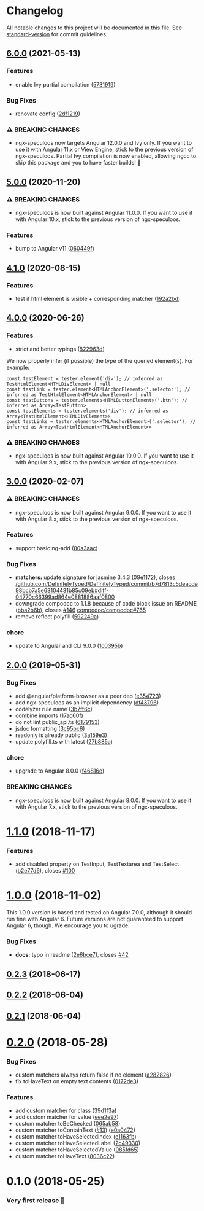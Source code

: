 # Changelog

All notable changes to this project will be documented in this file. See [standard-version](https://github.com/conventional-changelog/standard-version) for commit guidelines.

## [6.0.0](https://github.com/Ninja-Squad/ngx-speculoos/compare/v5.0.0...v6.0.0) (2021-05-13)


### Features

* enable Ivy partial compilation ([5731919](https://github.com/Ninja-Squad/ngx-speculoos/commit/573191925e21a62f80ffafc15906f71db54fc83a))


### Bug Fixes

* renovate config ([2df1219](https://github.com/Ninja-Squad/ngx-speculoos/commit/2df12199bdd69c858daafdbbe54bb82816fb9999))

### ⚠ BREAKING CHANGES

* ngx-speculoos now targets Angular 12.0.0 and Ivy only. If you want to use it with Angular 11.x or View Engine, stick to the previous version of ngx-speculoos. Partial Ivy compilation is now enabled, allowing ngcc to skip this package and you to have faster builds! 🚀


## [5.0.0](https://github.com/Ninja-Squad/ngx-speculoos/compare/v4.1.0...v5.0.0) (2020-11-20)


### ⚠ BREAKING CHANGES

* ngx-speculoos is now built against Angular 11.0.0. If you want to use it with Angular 10.x, stick to the previous version of ngx-speculoos.

### Features

* bump to Angular v11 ([060449f](https://github.com/Ninja-Squad/ngx-speculoos/commit/060449f5997e2d6c921df89425996d0afb27b30a))

## [4.1.0](https://github.com/Ninja-Squad/ngx-speculoos/compare/v4.0.0...v4.1.0) (2020-08-15)


### Features

* test if html element is visible + corresponding matcher ([192a2bd](https://github.com/Ninja-Squad/ngx-speculoos/commit/192a2bdea64d54bead9b6bdc0760195448df3b41))

## [4.0.0](https://github.com/Ninja-Squad/ngx-speculoos/compare/v3.0.0...v4.0.0) (2020-06-26)


### Features

* strict and better typings ([822963d](https://github.com/Ninja-Squad/ngx-speculoos/commit/822963de66609826c44edf88d0b60c1931af5dc0))

We now properly infer (if possible) the type of the queried element(s).
For example:

    const testElement = tester.element('div'); // inferred as TestHtmlElement<HTMLDivElement> | null
    const testLink = tester.element<HTMLAnchorElement>('.selector'); // inferred as TestHtmlElement<HTMLAnchorElement> | null
    const testButtons = tester.elements<HTMLButtonElement>('.btn'); // inferred as Array<TestButton>
    const testElements = tester.elements('div'); // inferred as Array<TestHtmlElement<HTMLDivElement>>
    const testLinks = tester.elements<HTMLAnchorElement>('.selector'); // inferred as Array<TestHtmlElement<HTMLAnchorElement>>

### ⚠ BREAKING CHANGES

* ngx-speculoos is now built against Angular 10.0.0. If you want to use it with Angular 9.x, stick to the previous version of ngx-speculoos.

## [3.0.0](https://github.com/Ninja-Squad/ngx-speculoos/compare/v2.0.0...v3.0.0) (2020-02-07)


### ⚠ BREAKING CHANGES

* ngx-speculoos is now built against Angular 9.0.0. If you want to use it with Angular 8.x, stick to the previous version of ngx-speculoos.

### Features

* support basic ng-add ([80a3aac](https://github.com/Ninja-Squad/ngx-speculoos/commit/80a3aac1270c62c111986da826dabfbc7a66f080))


### Bug Fixes

* **matchers:** update signature for jasmine 3.4.3 ([09e1172](https://github.com/Ninja-Squad/ngx-speculoos/commit/09e1172738b82f34121126c2654185fb5d26f30e)), closes [/github.com/DefinitelyTyped/DefinitelyTyped/commit/b7d7813c5deacde98bcb7a5e63104431b85c09eb#diff-04770c66399ad864e0881886aaf0800](https://github.com/Ninja-Squad//github.com/DefinitelyTyped/DefinitelyTyped/commit/b7d7813c5deacde98bcb7a5e63104431b85c09eb/issues/diff-04770c66399ad864e0881886aaf0800)
* downgrade compodoc to 1.1.8 because of code block issue on README ([bba2b6b](https://github.com/Ninja-Squad/ngx-speculoos/commit/bba2b6b7a217338e69448deb9163fd803e94c08b)), closes [#146](https://github.com/Ninja-Squad/ngx-speculoos/issues/146) [compodoc/compodoc#765](https://github.com/compodoc/compodoc/issues/765)
* remove reflect polyfill ([592249a](https://github.com/Ninja-Squad/ngx-speculoos/commit/592249a145fe024296313f28be0cb76a9c53a87b))

### chore

* update to Angular and CLI 9.0.0 ([1c0395b](https://github.com/Ninja-Squad/ngx-speculoos/commit/1c0395bc48af885d86058ff16846990460f2cbb9))

## [2.0.0](https://github.com/Ninja-Squad/ngx-speculoos/compare/v1.1.0...v2.0.0) (2019-05-31)


### Bug Fixes

* add @angular/platform-browser as a peer dep ([e354723](https://github.com/Ninja-Squad/ngx-speculoos/commit/e354723))
* add ngx-speculoos as an implicit dependency ([df43796](https://github.com/Ninja-Squad/ngx-speculoos/commit/df43796))
* codelyzer rule name ([3b7ff6c](https://github.com/Ninja-Squad/ngx-speculoos/commit/3b7ff6c))
* combine imports ([17ac60f](https://github.com/Ninja-Squad/ngx-speculoos/commit/17ac60f))
* do not lint public_api.ts ([6179153](https://github.com/Ninja-Squad/ngx-speculoos/commit/6179153))
* jsdoc formatting ([3c95bc6](https://github.com/Ninja-Squad/ngx-speculoos/commit/3c95bc6))
* readonly is already public ([3a159e3](https://github.com/Ninja-Squad/ngx-speculoos/commit/3a159e3))
* update polyfill.ts with latest ([27b885a](https://github.com/Ninja-Squad/ngx-speculoos/commit/27b885a))


### chore

* upgrade to Angular 8.0.0 ([f46816e](https://github.com/Ninja-Squad/ngx-speculoos/commit/f46816e))


### BREAKING CHANGES

* ngx-speculoos is now built against Angular 8.0.0. If you want to use it with Angular 7.x, stick to the previous version of ngx-speculoos.



<a name="1.1.0"></a>
# [1.1.0](https://github.com/Ninja-Squad/ngx-speculoos/compare/v1.0.0...v1.1.0) (2018-11-17)


### Features

* add disabled property on TestInput, TestTextarea and TestSelect ([b2e77d6](https://github.com/Ninja-Squad/ngx-speculoos/commit/b2e77d6)), closes [#100](https://github.com/Ninja-Squad/ngx-speculoos/issues/100)



<a name="1.0.0"></a>
# [1.0.0](https://github.com/Ninja-Squad/ngx-speculoos/compare/v0.2.3...v1.0.0) (2018-11-02)

This 1.0.0 version is based and tested on Angular 7.0.0, although it should run fine with Angular 6.
Future versions are not guaranteed to support Angular 6, though. We encourage you to ugrade.

### Bug Fixes

* **docs:** typo in readme ([2e6bce7](https://github.com/Ninja-Squad/ngx-speculoos/commit/2e6bce7)), closes [#42](https://github.com/Ninja-Squad/ngx-speculoos/issues/42)



<a name="0.2.3"></a>
## [0.2.3](https://github.com/Ninja-Squad/ngx-speculoos/compare/v0.2.2...v0.2.3) (2018-06-17)



<a name="0.2.2"></a>
## [0.2.2](https://github.com/Ninja-Squad/ngx-speculoos/compare/v0.2.1...v0.2.2) (2018-06-04)



<a name="0.2.1"></a>
## [0.2.1](https://github.com/Ninja-Squad/ngx-speculoos/compare/v0.2.0...v0.2.1) (2018-06-04)



<a name="0.2.0"></a>
# [0.2.0](https://github.com/Ninja-Squad/ngx-speculoos/compare/v0.1.0...v0.2.0) (2018-05-28)


### Bug Fixes

* custom matchers always return false if no element ([a282826](https://github.com/Ninja-Squad/ngx-speculoos/commit/a282826))
* fix toHaveText on empty text contents ([0172de3](https://github.com/Ninja-Squad/ngx-speculoos/commit/0172de3))


### Features

* add custom matcher for class ([39d1f3a](https://github.com/Ninja-Squad/ngx-speculoos/commit/39d1f3a))
* add custom matcher for value ([eee2e97](https://github.com/Ninja-Squad/ngx-speculoos/commit/eee2e97))
* custom matcher toBeChecked ([065ab58](https://github.com/Ninja-Squad/ngx-speculoos/commit/065ab58))
* custom matcher toContainText ([#13](https://github.com/Ninja-Squad/ngx-speculoos/issues/13)) ([e0a0472](https://github.com/Ninja-Squad/ngx-speculoos/commit/e0a0472))
* custom matcher toHaveSelectedIndex ([e1163fb](https://github.com/Ninja-Squad/ngx-speculoos/commit/e1163fb))
* custom matcher toHaveSelectedLabel ([2c49330](https://github.com/Ninja-Squad/ngx-speculoos/commit/2c49330))
* custom matcher toHaveSelectedValue ([085fd65](https://github.com/Ninja-Squad/ngx-speculoos/commit/085fd65))
* custom matcher toHaveText ([8036c22](https://github.com/Ninja-Squad/ngx-speculoos/commit/8036c22))



<a name="0.1.0"></a>
# 0.1.0 (2018-05-25)

### Very first release :champagne:
